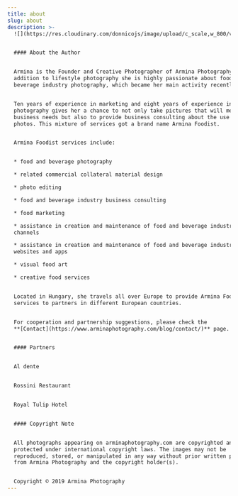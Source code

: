 ```yaml
---
title: about
slug: about
description: >-
  ![](https://res.cloudinary.com/donnicojs/image/upload/c_scale,w_800/v1577463135/50309681_113110669768321_4960037136335110144_o_h2ifbi.jpg)


  #### About the Author


  Armina is the Founder and Creative Photographer of Armina Photography. In
  addition to lifestyle photography she is highly passionate about food and
  beverage industry photography, which became her main activity recently.


  Ten years of experience in marketing and eight years of experience in
  photography gives her a chance to not only take pictures that will meet
  business needs but also to provide business consulting about the use of those
  photos. This mixture of services got a brand name Armina Foodist.


  Armina Foodist services include:


  * food and beverage photography

  * related commercial collateral material design

  * photo editing

  * food and beverage industry business consulting

  * food marketing

  * assistance in creation and maintenance of food and beverage industry media
  channels

  * assistance in creation and maintenance of food and beverage industry
  websites and apps

  * visual food art

  * creative food services


  Located in Hungary, she travels all over Europe to provide Armina Foodist
  services to partners in different European countries. 


  For cooperation and partnership suggestions, please check the
  **[Contact](https://www.arminaphotography.com/blog/contact/)** page.


  #### Partners


  Al dente


  Rossini Restaurant


  Royal Tulip Hotel


  #### Copyright Note


  All photographs appearing on arminaphotography.com are copyrighted and
  protected under international copyright laws. The images may not be
  reproduced, stored, or manipulated in any way without prior written permission
  from Armina Photography and the copyright holder(s).


  Copyright © 2019 Armina Photography
---
```


